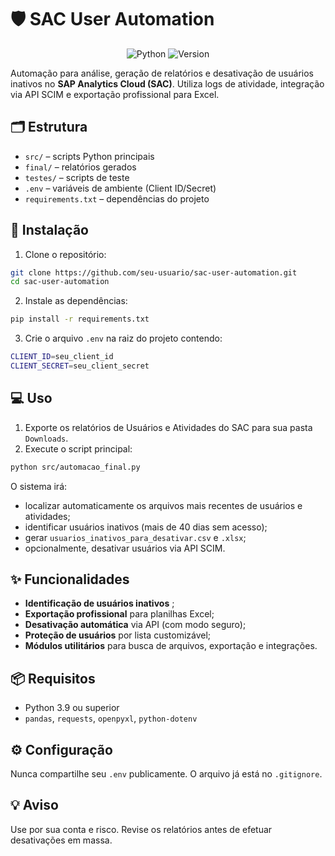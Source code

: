 # 🛡️ SAC User Automation

<div align="center">

![Python](https://img.shields.io/badge/Python-3.9+-blue)
![Version](https://img.shields.io/badge/Version-1.0-orange)

</div>

Automação para análise, geração de relatórios e desativação de usuários inativos no **SAP Analytics Cloud (SAC)**. Utiliza logs de atividade, integração via API SCIM e exportação profissional para Excel.

## 🗂️ Estrutura
- `src/` – scripts Python principais
- `final/` – relatórios gerados
- `testes/` – scripts de teste
- `.env` – variáveis de ambiente (Client ID/Secret)
- `requirements.txt` – dependências do projeto

## 🚀 Instalação
1. Clone o repositório:
```bash
git clone https://github.com/seu-usuario/sac-user-automation.git
cd sac-user-automation
```
2. Instale as dependências:
```bash
pip install -r requirements.txt
```
3. Crie o arquivo `.env` na raiz do projeto contendo:
```bash
CLIENT_ID=seu_client_id
CLIENT_SECRET=seu_client_secret
```

## 💻 Uso
1. Exporte os relatórios de Usuários e Atividades do SAC para sua pasta `Downloads`.
2. Execute o script principal:
```bash
python src/automacao_final.py
```

O sistema irá:
- localizar automaticamente os arquivos mais recentes de usuários e atividades;
- identificar usuários inativos (mais de 40 dias sem acesso);
- gerar `usuarios_inativos_para_desativar.csv` e `.xlsx`;
- opcionalmente, desativar usuários via API SCIM.

## ✨ Funcionalidades
- **Identificação de usuários inativos** ;
- **Exportação profissional** para planilhas Excel;
- **Desativação automática** via API (com modo seguro);
- **Proteção de usuários** por lista customizável;
- **Módulos utilitários** para busca de arquivos, exportação e integrações.

## 📦 Requisitos
- Python 3.9 ou superior
- `pandas`, `requests`, `openpyxl`, `python-dotenv`

## ⚙️ Configuração
Nunca compartilhe seu `.env` publicamente. O arquivo já está no `.gitignore`.

## 💡 Aviso
Use por sua conta e risco. Revise os relatórios antes de efetuar desativações em massa.
